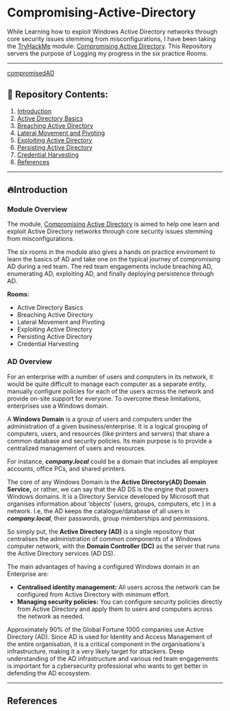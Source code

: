 # Compromising-Active-Directory
While Learning how to exploit Windows Active Directory networks through core security issues stemming from misconfigurations, I have been taking the [TryHackMe](https://tryhackme.com/) module: [Compromising Active Directory](https://tryhackme.com/module/hacking-active-directory). This Repository servers the purpose of Logging my progress in the six practice Rooms.

---

[compromisedAD](Images/CompromiseAD2)


## 📂 Repository Contents:

  1. [Introduction](#introduction)
  2. [Active Directory Basics]()
  3. [Breaching Active Directory]()
  4. [Lateral Movement and Pivoting]()
  5. [Exploiting Active Directory]()
  6. [Persisting Active Directory]()
  7. [Credential Harvesting]()
  8. [References](#-references)

---

## 🔥Introduction
### Module Overview
The module, [Compromising Active Directory](https://tryhackme.com/module/hacking-active-directory) is aimed to help one learn and exploit Active Directory networks through core security issues stemming from misconfigurations.

The six rooms in the module also gives a hands on practice enviroment to learn the basics of AD and take one on the typical journey of compromising AD during a red team. The red team engagements include breaching AD, enumerating AD, exploiting AD, and finally deploying persistence through AD.

**Rooms:**
- Active Directory Basics
- Breaching Active Directory
- Lateral Movement and Pivoting
- Exploiting Active Directory
- Persisting Active Directory
- Credential Harvesting


### AD Overview
For an enterprise with a number of users and computers in its network, it would be quite difficult to manage each computer as a separate entity, manually configure policies for each of the users across the network and provide on-site support for everyone. To overcome these limitations, enterprises use a Windows domain.

A **Windows Domain** is a group of users and computers under the administration of a given business/enterprise. It is a logical grouping of computers, users, and resources (like printers and servers) that share a common database and security policies. Its main purpose is to provide a centralized management of users and resources.

For instance, ***company.local*** could be a domain that includes all employee accounts, office PCs, and shared printers.

The core of any Windows Domain is the **Active Directory(AD) Domain Service,** or rather, we can say that the AD DS is the engine that powers Windows domains. It is a Directory Service developed by Microsoft that organises information about ‘objects’ (users, groups, computers, etc ) in a network. I.e, the AD keeps the catalogue/database of all users in ***company.local***, their passwords, group memberships and permissions.

So simply put, the **Active Directory (AD)** is a single repository that centralises the administration of common components of a Windows computer network, with the **Domain Controller (DC)** as the server that runs the Active Directory services (AD DS).

The main advantages of having a configured Windows domain in an Enterprise are:

- **Centralised identity management:** All users across the network can be configured from Active Directory with minimum effort.
- **Managing security policies:** You can configure security policies directly from Active Directory and apply them to users and computers across the network as needed.


Approximately 90% of the Global Fortune 1000 companies use Active Directory (AD).  Since AD is used for Identity and Access Management of the entire organisation, it is a critical component in the organisations's infrastructure, making it a very likely target for attackers. Deep understanding of the AD infrastructure and various red team engagements is important for a cybersecurity professional who wants to get better in defending the AD ecosystem. 

---

  ## References
